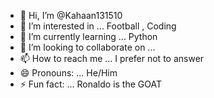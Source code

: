 - 👋 Hi, I’m @Kahaan131510
- 👀 I’m interested in ... Football , Coding
- 🌱 I’m currently learning ... Python
- 💞️ I’m looking to collaborate on ...
- 📫 How to reach me ... I prefer not to answer
- 😄 Pronouns: ... He/Him
- ⚡ Fun fact: ... Ronaldo is the GOAT

<!---
Kahaan131510/Kahaan131510 is a ✨ special ✨ repository because its `README.md` (this file) appears on your GitHub profile.
You can click the Preview link to take a look at your changes.
--->
